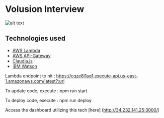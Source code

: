 

# Volusion Interview

![alt text](http://ivanjov.com/content/images/2017/01/1-SzOPXTf_YQNtFejG0e4HPg.png)

## Technologies used

- [AWS Lambda](https://aws.amazon.com/lambda/)
- [AWS API-Gateway](https://aws.amazon.com/api-gateway/)
- [Claudia.js](https://claudiajs.com/)
- [IBM Watson](https://www.ibm.com/watson/)

Lambda endpoint to hit : https://cqze8l1aq1.execute-api.us-east-1.amazonaws.com/latest?:url

To update code, execute : npm run start

To deploy code, execute : npm run deploy

Access the dashboard utilizing this tech [here] (http://34.232.141.25:3000/)

